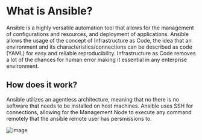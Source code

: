 # What is Ansible?
Ansible is a highly versatile automation tool that allows for the management of configurations and resources, and deployment of applications.
Ansible allows the usage of the concept of Infrastructure as Code, the idea that an environment and its characteristics/connections can be described as code (YAML) for easy and reliable reproducibility. 
Infrastructure as Code removes a lot of the chances for human error making it essential in any enterprise environment.
## How does it work?
Ansible utilizes an agentless architecture, meaning that no there is no software that needs to be installed on host machines. 
Ansible uses SSH for connections, allowing for the Management Node to execute any command remotely that the ansible remote user has persmissions to.

![image](https://github.com/user-attachments/assets/c1c1392f-a202-4218-8d7b-790e85df76d4)

